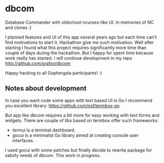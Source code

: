 # dbcom
Database Commander with oldschool ncurses-like UI. In memories of NC and clones :)

I planned features and UI of this app several years ago but each time can't find motivations to start it. 
Hackathon give me such motivation. Well after starting I found what this project requires significantly more time 
than couple of days during the hackathon. But I happy for spent time because work really has started.
I will continue development in my repo http://github.com/grafov/dbcom

Happy hacking to all Gophergala participants! :)


## Notes about development

In case you want code some apps with text based UI in Go I recommend you excellent library: https://github.com/nsf/termbox-go

But app like dbcom requires a bit more for easy working with text forms and widgets. There are couple of libs based on termbox offer such frameworks:

* termui is a terminal dashboard.
* gocui is a minimalist Go library aimed at creating console user interfaces.

I used gocui with some patches but finally decide to rewrite package for satisfy needs of dbcom. This work in progress.

